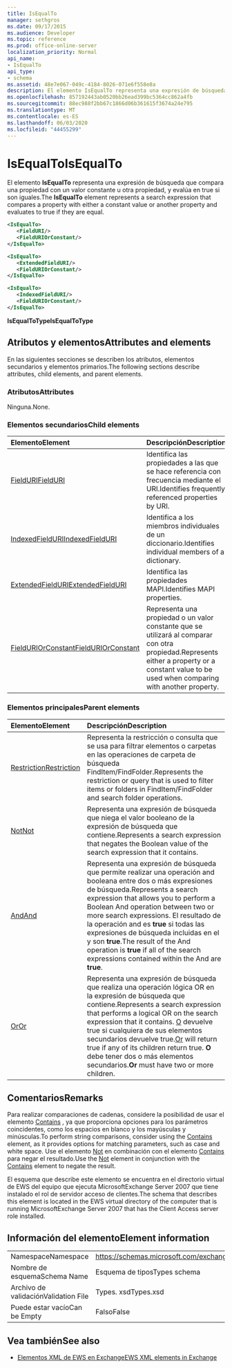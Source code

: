 ```yaml
---
title: IsEqualTo
manager: sethgros
ms.date: 09/17/2015
ms.audience: Developer
ms.topic: reference
ms.prod: office-online-server
localization_priority: Normal
api_name:
- IsEqualTo
api_type:
- schema
ms.assetid: 48e7e067-049c-4184-8026-071e6f558e8a
description: El elemento IsEqualTo representa una expresión de búsqueda que compara una propiedad con un valor constante u otra propiedad, y evalúa en true si son iguales.
ms.openlocfilehash: 857192443ab0520bb26ead399bc5364cc862a4fb
ms.sourcegitcommit: 88ec988f2bb67c1866d06b361615f3674a24e795
ms.translationtype: MT
ms.contentlocale: es-ES
ms.lasthandoff: 06/03/2020
ms.locfileid: "44455299"
---
```

# <a name="isequalto"></a><span data-ttu-id="fa099-103">IsEqualTo</span><span class="sxs-lookup"><span data-stu-id="fa099-103">IsEqualTo</span></span>

<span data-ttu-id="fa099-104">El elemento **IsEqualTo** representa una expresión de búsqueda que compara una propiedad con un valor constante u otra propiedad, y evalúa en true si son iguales.</span><span class="sxs-lookup"><span data-stu-id="fa099-104">The **IsEqualTo** element represents a search expression that compares a property with either a constant value or another property and evaluates to true if they are equal.</span></span> 
  
```xml
<IsEqualTo>
   <FieldURI/>
   <FieldURIOrConstant/>
</IsEqualTo>
```

```xml
<IsEqualTo>
   <ExtendedFieldURI/>
   <FieldURIOrConstant/>
</IsEqualTo>
```

```xml
<IsEqualTo>
   <IndexedFieldURI/> 
   <FieldURIOrConstant/>
</IsEqualTo>
```

<span data-ttu-id="fa099-105">**IsEqualToType**</span><span class="sxs-lookup"><span data-stu-id="fa099-105">**IsEqualToType**</span></span>

## <a name="attributes-and-elements"></a><span data-ttu-id="fa099-106">Atributos y elementos</span><span class="sxs-lookup"><span data-stu-id="fa099-106">Attributes and elements</span></span>

<span data-ttu-id="fa099-107">En las siguientes secciones se describen los atributos, elementos secundarios y elementos primarios.</span><span class="sxs-lookup"><span data-stu-id="fa099-107">The following sections describe attributes, child elements, and parent elements.</span></span>
  
### <a name="attributes"></a><span data-ttu-id="fa099-108">Atributos</span><span class="sxs-lookup"><span data-stu-id="fa099-108">Attributes</span></span>

<span data-ttu-id="fa099-109">Ninguna.</span><span class="sxs-lookup"><span data-stu-id="fa099-109">None.</span></span>
  
### <a name="child-elements"></a><span data-ttu-id="fa099-110">Elementos secundarios</span><span class="sxs-lookup"><span data-stu-id="fa099-110">Child elements</span></span>

|<span data-ttu-id="fa099-111">**Elemento**</span><span class="sxs-lookup"><span data-stu-id="fa099-111">**Element**</span></span>|<span data-ttu-id="fa099-112">**Descripción**</span><span class="sxs-lookup"><span data-stu-id="fa099-112">**Description**</span></span>|
|:-----|:-----|
|[<span data-ttu-id="fa099-113">FieldURI</span><span class="sxs-lookup"><span data-stu-id="fa099-113">FieldURI</span></span>](fielduri.md) <br/> |<span data-ttu-id="fa099-114">Identifica las propiedades a las que se hace referencia con frecuencia mediante el URI.</span><span class="sxs-lookup"><span data-stu-id="fa099-114">Identifies frequently referenced properties by URI.</span></span>  <br/> |
|[<span data-ttu-id="fa099-115">IndexedFieldURI</span><span class="sxs-lookup"><span data-stu-id="fa099-115">IndexedFieldURI</span></span>](indexedfielduri.md) <br/> |<span data-ttu-id="fa099-116">Identifica a los miembros individuales de un diccionario.</span><span class="sxs-lookup"><span data-stu-id="fa099-116">Identifies individual members of a dictionary.</span></span>  <br/> |
|[<span data-ttu-id="fa099-117">ExtendedFieldURI</span><span class="sxs-lookup"><span data-stu-id="fa099-117">ExtendedFieldURI</span></span>](extendedfielduri.md) <br/> |<span data-ttu-id="fa099-118">Identifica las propiedades MAPI.</span><span class="sxs-lookup"><span data-stu-id="fa099-118">Identifies MAPI properties.</span></span>  <br/> |
|[<span data-ttu-id="fa099-119">FieldURIOrConstant</span><span class="sxs-lookup"><span data-stu-id="fa099-119">FieldURIOrConstant</span></span>](fielduriorconstant.md) <br/> |<span data-ttu-id="fa099-120">Representa una propiedad o un valor constante que se utilizará al comparar con otra propiedad.</span><span class="sxs-lookup"><span data-stu-id="fa099-120">Represents either a property or a constant value to be used when comparing with another property.</span></span>  <br/> |
   
### <a name="parent-elements"></a><span data-ttu-id="fa099-121">Elementos principales</span><span class="sxs-lookup"><span data-stu-id="fa099-121">Parent elements</span></span>

|<span data-ttu-id="fa099-122">**Elemento**</span><span class="sxs-lookup"><span data-stu-id="fa099-122">**Element**</span></span>|<span data-ttu-id="fa099-123">**Descripción**</span><span class="sxs-lookup"><span data-stu-id="fa099-123">**Description**</span></span>|
|:-----|:-----|
|[<span data-ttu-id="fa099-124">Restriction</span><span class="sxs-lookup"><span data-stu-id="fa099-124">Restriction</span></span>](restriction.md) <br/> |<span data-ttu-id="fa099-125">Representa la restricción o consulta que se usa para filtrar elementos o carpetas en las operaciones de carpeta de búsqueda FindItem/FindFolder.</span><span class="sxs-lookup"><span data-stu-id="fa099-125">Represents the restriction or query that is used to filter items or folders in FindItem/FindFolder and search folder operations.</span></span>  <br/> |
|[<span data-ttu-id="fa099-126">Not</span><span class="sxs-lookup"><span data-stu-id="fa099-126">Not</span></span>](not.md) <br/> |<span data-ttu-id="fa099-127">Representa una expresión de búsqueda que niega el valor booleano de la expresión de búsqueda que contiene.</span><span class="sxs-lookup"><span data-stu-id="fa099-127">Represents a search expression that negates the Boolean value of the search expression that it contains.</span></span>  <br/> |
|[<span data-ttu-id="fa099-128">And</span><span class="sxs-lookup"><span data-stu-id="fa099-128">And</span></span>](and.md) <br/> |<span data-ttu-id="fa099-129">Representa una expresión de búsqueda que permite realizar una operación and booleana entre dos o más expresiones de búsqueda.</span><span class="sxs-lookup"><span data-stu-id="fa099-129">Represents a search expression that allows you to perform a Boolean And operation between two or more search expressions.</span></span> <span data-ttu-id="fa099-130">El resultado de la operación and es **true** si todas las expresiones de búsqueda incluidas en el y son **true**.</span><span class="sxs-lookup"><span data-stu-id="fa099-130">The result of the And operation is **true** if all of the search expressions contained within the And are **true**.</span></span>  <br/> |
|[<span data-ttu-id="fa099-131">Or</span><span class="sxs-lookup"><span data-stu-id="fa099-131">Or</span></span>](or.md) <br/> |<span data-ttu-id="fa099-132">Representa una expresión de búsqueda que realiza una operación lógica OR en la expresión de búsqueda que contiene.</span><span class="sxs-lookup"><span data-stu-id="fa099-132">Represents a search expression that performs a logical OR on the search expression that it contains.</span></span> <span data-ttu-id="fa099-133">[O](or.md) devuelve true si cualquiera de sus elementos secundarios devuelve true.</span><span class="sxs-lookup"><span data-stu-id="fa099-133">[Or](or.md) will return true if any of its children return true.</span></span> <span data-ttu-id="fa099-134">**O** debe tener dos o más elementos secundarios.</span><span class="sxs-lookup"><span data-stu-id="fa099-134">**Or** must have two or more children.</span></span>  <br/> |
   
## <a name="remarks"></a><span data-ttu-id="fa099-135">Comentarios</span><span class="sxs-lookup"><span data-stu-id="fa099-135">Remarks</span></span>

<span data-ttu-id="fa099-136">Para realizar comparaciones de cadenas, considere la posibilidad de usar el elemento [Contains](contains.md) , ya que proporciona opciones para los parámetros coincidentes, como los espacios en blanco y los mayúsculas y minúsculas.</span><span class="sxs-lookup"><span data-stu-id="fa099-136">To perform string comparisons, consider using the [Contains](contains.md) element, as it provides options for matching parameters, such as case and white space.</span></span> <span data-ttu-id="fa099-137">Use el elemento [Not](not.md) en combinación con el elemento [Contains](contains.md) para negar el resultado.</span><span class="sxs-lookup"><span data-stu-id="fa099-137">Use the [Not](not.md) element in conjunction with the [Contains](contains.md) element to negate the result.</span></span> 
  
<span data-ttu-id="fa099-138">El esquema que describe este elemento se encuentra en el directorio virtual de EWS del equipo que ejecuta MicrosoftExchange Server 2007 que tiene instalado el rol de servidor acceso de clientes.</span><span class="sxs-lookup"><span data-stu-id="fa099-138">The schema that describes this element is located in the EWS virtual directory of the computer that is running MicrosoftExchange Server 2007 that has the Client Access server role installed.</span></span>
  
## <a name="element-information"></a><span data-ttu-id="fa099-139">Información del elemento</span><span class="sxs-lookup"><span data-stu-id="fa099-139">Element information</span></span>

|||
|:-----|:-----|
|<span data-ttu-id="fa099-140">Namespace</span><span class="sxs-lookup"><span data-stu-id="fa099-140">Namespace</span></span>  <br/> |https://schemas.microsoft.com/exchange/services/2006/types  <br/> |
|<span data-ttu-id="fa099-141">Nombre de esquema</span><span class="sxs-lookup"><span data-stu-id="fa099-141">Schema Name</span></span>  <br/> |<span data-ttu-id="fa099-142">Esquema de tipos</span><span class="sxs-lookup"><span data-stu-id="fa099-142">Types schema</span></span>  <br/> |
|<span data-ttu-id="fa099-143">Archivo de validación</span><span class="sxs-lookup"><span data-stu-id="fa099-143">Validation File</span></span>  <br/> |<span data-ttu-id="fa099-144">Types. xsd</span><span class="sxs-lookup"><span data-stu-id="fa099-144">Types.xsd</span></span>  <br/> |
|<span data-ttu-id="fa099-145">Puede estar vacío</span><span class="sxs-lookup"><span data-stu-id="fa099-145">Can be Empty</span></span>  <br/> |<span data-ttu-id="fa099-146">Falso</span><span class="sxs-lookup"><span data-stu-id="fa099-146">False</span></span>  <br/> |
   
## <a name="see-also"></a><span data-ttu-id="fa099-147">Vea también</span><span class="sxs-lookup"><span data-stu-id="fa099-147">See also</span></span>

- [<span data-ttu-id="fa099-148">Elementos XML de EWS en Exchange</span><span class="sxs-lookup"><span data-stu-id="fa099-148">EWS XML elements in Exchange</span></span>](ews-xml-elements-in-exchange.md)


